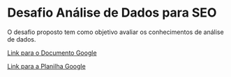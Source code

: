 # Desafio Análise de Dados para SEO

O desafio proposto tem como objetivo avaliar os conhecimentos de análise de dados.

[Link para o Documento Google](https://docs.google.com/document/d/1Qky3CKrQeehN6bylQcLxAbeteLXFyvtgxDDwNrWyGT8/edit?usp=sharing)

[Link para a Planilha Google](https://docs.google.com/spreadsheets/d/1YoE2CXKeFbHV_Hys-Umachb2uQ0ANB_LfFaD-ISgeck/edit?usp=sharing)
